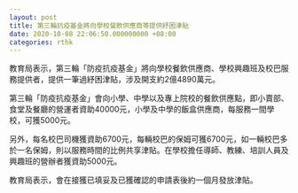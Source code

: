 ```yaml
---
layout: post
title: 第三輪抗疫基金將向學校餐飲供應商等提供紓困津貼
date: 2020-10-08 22:06:50.000000000 +08:00
categories: rthk
---
```


教育局表示，第三輪「防疫抗疫基金」將向學校餐飲供應商、學校興趣班及校巴服務提供者，提供一筆過紓困津貼，涉及開支約2億4890萬元。

第三輪「防疫抗疫基金」會向小學、中學以及專上院校的餐飲供應點，即小賣部、食堂及餐廳的營運者資助40000元，小學及中學的飯盒供應商，每服務一間學校，可獲5000元。

另外，每名校巴司機獲資助6700元，每輛校巴的保姆可獲6700元，如一輛校巴多於一名保姆，則以服務時間的比例共享津貼。在學校擔任導師、教練、培訓人員及興趣班的營辦者獲資助5000元。

教育局表示，會在接獲已填妥及已獲確認的申請表後約一個月發放津貼。
